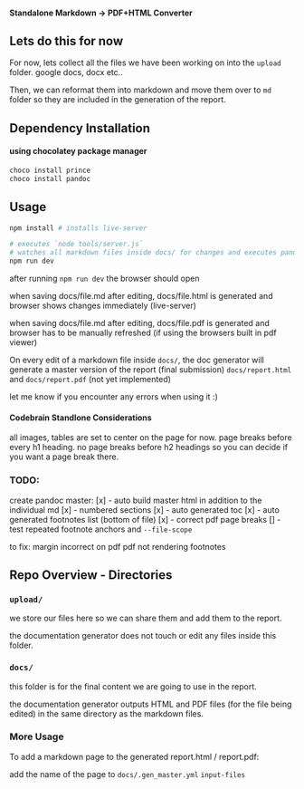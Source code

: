 #### Standalone Markdown -> PDF+HTML Converter

## Lets do this for now

For now, lets collect all the files we have been working on into the `upload` folder. google docs, docx etc..

Then, we can reformat them into markdown and move them over to `md` folder so they are included in the generation of the report.

## Dependency Installation

#### using chocolatey package manager

```powershell
choco install prince
choco install pandoc
```

## Usage

```bash
npm install # installs live-server

# executes `node tools/server.js`
# watches all markdown files inside docs/ for changes and executes pandoc if changed
npm run dev
```

after running `npm run dev` the browser should open

when saving docs/file.md after editing, docs/file.html is generated and browser shows changes immediately (live-server)

when saving docs/file.md after editing, docs/file.pdf is generated and browser has to be manually refreshed (if using the browsers built in pdf viewer)

On every edit of a markdown file inside `docs/`, the doc generator will generate a master version of the report (final submission) `docs/report.html` and `docs/report.pdf` (not yet implemented)

let me know if you encounter any errors when using it :)

#### Codebrain Standlone Considerations

all images, tables are set to center on the page for now.
page breaks before every h1 heading.
no page breaks before h2 headings so you can decide if you want a page break there.

### TODO:

create pandoc master:
[x] - auto build master html in addition to the individual md
[x] - numbered sections
[x] - auto generated toc
[x] - auto generated footnotes list (bottom of file)
[x] - correct pdf page breaks
[] - test repeated footnote anchors and `--file-scope`

to fix:
margin incorrect on pdf
pdf not rendering footnotes

## Repo Overview - Directories

### `upload/`

we store our files here so we can share them and add them to the report.

the documentation generator does not touch or edit any files inside this folder.

### `docs/`

this folder is for the final content we are going to use in the report.

the documentation generator outputs HTML and PDF files (for the file being edited) in the same directory as the markdown files.

### More Usage

To add a markdown page to the generated report.html / report.pdf:

add the name of the page to `docs/.gen_master.yml` `input-files`
